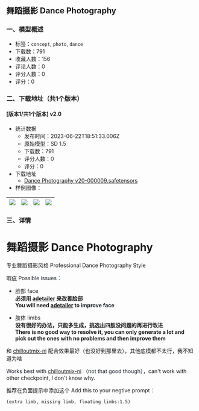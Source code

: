 ## 舞蹈摄影 Dance Photography
### 一、模型概述

- 标签：`concept`, `photo`, `dance`
- 下载数：791
- 收藏人数：156
- 评论人数：0
- 评分人数：0
- 评分：0

### 二、下载地址（共1个版本）

#### [版本1/共1个版本] v2.0

- 统计数据
  - 发布时间：2023-06-22T18:51:33.006Z
  - 原始模型：SD 1.5
  - 下载数：791
  - 评分人数：0
  - 评分：0
- 下载地址
  - [Dance Photography v20-000009.safetensors](https://civitai.com/api/download/models/101765)
- 样例图像：

| <img src="https://image.civitai.com/xG1nkqKTMzGDvpLrqFT7WA/6675ef7c-77d1-4b91-885d-145493f815dc/width=450/1247596.jpeg" /> | <img src="https://image.civitai.com/xG1nkqKTMzGDvpLrqFT7WA/4692e19a-8ee2-445d-b2c2-3c7083df8b5b/width=450/1247599.jpeg" /> | <img src="https://image.civitai.com/xG1nkqKTMzGDvpLrqFT7WA/9708d4a8-1e0f-48ae-b534-e776c89c1b30/width=450/1247608.jpeg" /> | <img src="https://image.civitai.com/xG1nkqKTMzGDvpLrqFT7WA/9f144f97-56a2-4d44-b233-5f76063d26bd/width=450/1247605.jpeg" /> |
| ---- | ---- | ---- | ---- |


### 三、详情
<h1 id="heading-447">舞蹈摄影 Dance Photography</h1><p></p><p>专业舞蹈摄影风格 Professional Dance Photography Style</p><p>瑕疵 <span style="color:rgb(28, 33, 39)">Possible issues</span>：</p><ul><li><p>脸部 face<br /><strong>必须用 </strong><a target="_blank" rel="ugc" href="https://github.com/Bing-su/adetailer"><strong>adetailer</strong></a><strong> 来改善脸部</strong><br /><strong>You will need </strong><a target="_blank" rel="ugc" href="https://github.com/Bing-su/adetailer"><strong>adetailer</strong></a><strong> to <span style="color:rgb(24, 32, 38)">improve face</span></strong></p></li><li><p>肢体 limbs<br /><strong>没有很好的办法，只能多生成，挑选出四肢没问题的再进行改进<br />There is no good way to resolve it, you can only generate a lot and pick out the ones with no problems and then improve them</strong></p></li></ul><p></p><p>和 <a target="_blank" rel="ugc" href="https://civitai.com/models/6424/chilloutmix">chilloutmix-ni</a> 配合效果最好（也没好到那里去），其他底模都不太行，我不知道为啥</p><p><span style="color:rgb(24, 32, 38)">Works best with</span> <a target="_blank" rel="ugc" href="https://civitai.com/models/6424/chilloutmix">chilloutmix-ni</a> （<span style="color:rgb(24, 32, 38)">not that good though</span>），can't work with other checkpoint, I don't know why.</p><p></p><p>推荐在负面提示中添加这个 Add this to your negtive prompt：</p><pre><code>(extra limb, missing limb, floating limbs:1.5)</code></pre>